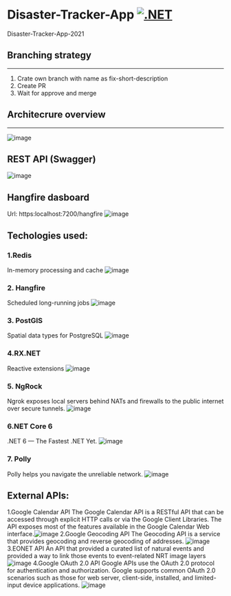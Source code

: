 # Disaster-Tracker-App [![.NET](https://github.com/FairyFox5700/Disaster-Tracker-App/actions/workflows/dotnet.yml/badge.svg)](https://github.com/FairyFox5700/Disaster-Tracker-App/actions/workflows/dotnet.yml)
Disaster-Tracker-App-2021

## Branching strategy
_________________________________________
1. Crate own branch with name as
fix-short-description
2. Create PR
3. Wait for approve and merge

## Architecrure overview
_________________________________________
![image](https://user-images.githubusercontent.com/46414904/149184756-887074c6-9e86-4b2e-b374-1bf2ce77df9a.png)

## REST API (Swagger)

![image](https://user-images.githubusercontent.com/46414904/149184451-d8855ba4-7cf7-4f16-bee8-8c2c098eaf26.png)

## Hangfire dasboard

Url: https:localhost:7200/hangfire
![image](https://user-images.githubusercontent.com/46414904/149184665-51679ca9-b96b-4a23-abd8-e1808185f22a.png)

## Techologies used:

### 1.Redis 
In-memory  processing and  cache
![image](https://user-images.githubusercontent.com/46414904/149185243-cc4bc418-cabc-4483-a7db-32920f87f2a0.png)
### 2. Hangfire
Scheduled long-running  jobs
![image](https://user-images.githubusercontent.com/46414904/149185307-bde69b96-1674-435e-be3e-3163debf72e6.png)
### 3. PostGIS
Spatial data types for  PostgreSQL
![image](https://user-images.githubusercontent.com/46414904/149185350-178254b2-c209-49a6-b04a-f84bebdb79d6.png)
### 4.RX.NET
Reactive extensions
![image](https://user-images.githubusercontent.com/46414904/149185460-a59fe0f4-5c4b-461e-865e-6d6cceb46e6a.png)
### 5. NgRock
Ngrok exposes local  servers behind NATs and  firewalls to the public  internet over secure  tunnels.
![image](https://user-images.githubusercontent.com/46414904/149185522-90015143-02c0-4129-aeca-0f3e0c6769eb.png)
### 6.NET Core 6 
.NET 6 — The Fastest .NET Yet.
![image](https://user-images.githubusercontent.com/46414904/149185635-2b275229-6937-4fa9-a800-8e9db38f1019.png)
### 7. Polly 
Polly helps you  navigate the unreliable  network.
![image](https://user-images.githubusercontent.com/46414904/149185754-cb088735-e981-4a81-92fe-11966594ba0f.png)


## External APIs:

1.Google Calendar API 
The Google Calendar API is a RESTful API that can be  accessed through explicit HTTP calls or via the Google Client  Libraries. The API exposes most of the features available in  the Google Calendar Web interface.![image](https://user-images.githubusercontent.com/46414904/149185950-2faf51ed-c9cf-4433-b7cf-946e9bfe9b2d.png)
2.Google Geocoding API
The Geocoding API is a service that provides geocoding and  reverse geocoding of addresses. ![image](https://user-images.githubusercontent.com/46414904/149186017-f42f43dd-c957-4dd6-b0eb-12ba744ee41e.png)
3.EONET API
An API that provided a curated list of natural events and  provided a way to link those events to event-related NRT  image layers
![image](https://user-images.githubusercontent.com/46414904/149186108-2dc98d5d-f52d-4bb9-b007-d42e79282733.png)
4.Google OAuth 2.0 API
Google APIs use the OAuth 2.0 protocol for authentication  and authorization. Google supports common OAuth 2.0  scenarios such as those for web server, client-side, installed,  and limited-input device applications.
![image](https://user-images.githubusercontent.com/46414904/149186151-6d26948c-3b6f-4806-8b99-2422ee3dc37b.png)










